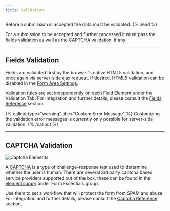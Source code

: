 ```yaml
---
title: Validation
---
```


Before a submission is accepted the data must be validated. {% .lead %}

For a submission to be accepted and further processed it must pass the [fields validation](#fields-validation) as well as the [CAPTCHA validation](#captcha-validation), if any.

---

## Fields Validation

Fields are validated first by the browser's native HTML5 validation, and once again via server-side ajax request. If desired, HTML5 validation can be disabled in the [Form Area Settings](form-area#settings).

Validation rules are set independently on each Field Element under the Validation Tab. For integration and further details, please consult the [Fields Reference](fields) section.

{% callout type="warning" title="Custom Error Message" %}
Customizing the validation error messages is currently only possible for server-side validation.
{% /callout %}

---

## CAPTCHA Validation

![Captcha Elements](/assets/ytp/forms/captcha/elements.webp)

A [CAPTCHA](http://www.captcha.net) is a type of challenge–response test used to determine whether the user is human. There are several 3rd party captcha based service providers supported out of the box, these can be found in the [element library](https://yootheme.com/support/yootheme-pro/joomla/element-library) under Form Essentials group.

Use them to set a workflow that will protect the form from SPAM and abuse. For integration and further details, please consult the [Captcha Reference](captcha) section.
